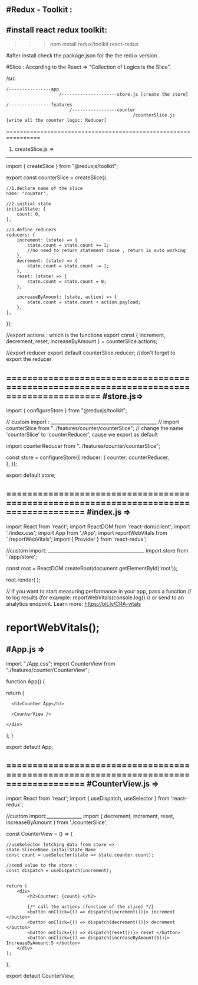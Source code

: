 #Redux - Toolkit : 
-------------------
#install react redux toolkit: 
---------------------------------
>>> npm install redux/toolkit react-redux

#after install check the package.json for the the redux version . 

#Slice : According to the React => "Collection of Logics is the Slice". 

/src

    /----------------app
                        /---------------------store.js [create the store]
                        
    /----------------features
                            /-----------------counter
                                                    /counterSlice.js [write all the counter logic: Reducer]
    
    

================================================================
1. createSlice.js => 
----------------------
import { createSlice } from "@reduxjs/toolkit";

export const counterSlice = createSlice({

    //1.declare name of the slice
    name: "counter", 

    //2.initial state
    initialState: {
        count: 0,
    },
    
    //3.define reducers
    reducers: {
        increment: (state) => {
            state.count = state.count += 1;
            //no need to return statement cause , return is auto working 
        },
        decrement: (state) => {
            state.count = state.count -= 1;
        },
        reset: (state) => {
            state.count = state.count = 0;
        },
        
        increaseByAmount: (state, action) => {
            state.count = state.count + action.payload;
        },
    },
});



//export actions : which is the functions
export const { increment, decrement, reset, increaseByAmount } = counterSlice.actions;


//export reducer
export default counterSlice.reducer;  //don't forget to export the reducer


========================================================================================
#store.js=> 
-----------
import { configureStore } from "@reduxjs/toolkit";


// custom import : _____________________________________________
// import counterSlice from "../features/counter/counterSlice";
// change the name 'counterSlice' to 'counterReducer', cause we export as default


import counterReducer from "../features/counter/counterSlice";

const store = configureStore({
    reducer: {
        counter: counterReducer,  
    },
});

export default store;

=====================================================================================
#index.js => 
------------------
import React from 'react';
import ReactDOM from 'react-dom/client';
import './index.css';
import App from './App';
import reportWebVitals from './reportWebVitals';
import { Provider } from 'react-redux';

//custom import: _________________________________________
import store from './app/store';



const root = ReactDOM.createRoot(document.getElementById('root'));

root.render(
  <Provider store={store}>
    <App />
  </Provider>
);

// If you want to start measuring performance in your app, pass a function
// to log results (for example: reportWebVitals(console.log))
// or send to an analytics endpoint. Learn more: https://bit.ly/CRA-vitals

reportWebVitals();
=====================================================================================
#App.js => 
------------
import "./App.css";
import CounterView from "./features/counter/CounterView";

function App() {
 


  return (
    <div className="App">
     

      <h3>Counter App</h3>

      <CounterView />
    
    </div>
  );
}

export default App;
  
=====================================================================================
#CounterView.js => 
-----------------
import React from 'react';
import { useDispatch, useSelector } from 'react-redux';


//custom import:_______________
import { decrement, increment, reset, increaseByAmount } from './counterSlice';



const CounterView = () => {


    //useSelector fetching data from store =>  state.SlieceName.initailState_Name
    const count = useSelector(state => state.counter.count);

    //send value to the store : 
    const dispatch = useDispatch(increment);
  

    return (
        <div>
            <h2>Counter: {count} </h2>

            {/* call the actions (function of the slice) */}
            <button onClick={() => dispatch(increment())}> increment </button>
            <button onClick={() => dispatch(decrement())}> decrement </button>
            <button onClick={() => dispatch(reset())}> reset </button>
            <button onClick={() => dispatch(increaseByAmount(5))}> IncreaseByAmount:5 </button>
        </div>
    );
};

export default CounterView;
